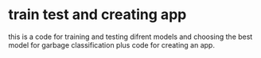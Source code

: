 # train test and creating app

this is a code for training and testing difrent models and choosing the best model for garbage classification plus code for creating an app.
